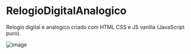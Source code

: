 # RelogioDigitalAnalogico
Relogio digital e analogico criado com HTML CSS e JS vanilla (JavaScript puro).

![image](https://user-images.githubusercontent.com/94180941/185515687-e6e2ef60-5c2d-447c-b8a4-374d75a53c8e.png)
